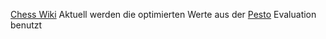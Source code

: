 [Chess Wiki](https://www.chessprogramming.org/Piece-Square_Tables)
Aktuell werden die optimierten Werte aus der [Pesto](https://www.chessprogramming.org/PeSTO%27s_Evaluation_Function) Evaluation benutzt


